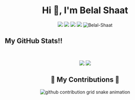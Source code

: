 <h1 align="center">Hi 👋, I'm Belal Shaat</h1>

<p align="center"> 
  <img src="https://img.shields.io/badge/Flutter-blue?style=flat&logo=flutter&logoColor=white&logoWidth=20"/>
  <img src="https://img.shields.io/badge/Dart-1F4B6E?style=flat&logo=dart&logoColor=white&logoWidth=20"/>
  <img src="https://img.shields.io/github/followers/Belal-Shaat?style=social"/>
  <img src="https://img.shields.io/badge/.NET-5C2D91?style=for-the-badge&logo=.net&logoColor=white"/>

  <img src="https://komarev.com/ghpvc/?username=Belal-Shaat" alt="Belal-Shaat" />
</p>



## My GitHub Stats!!

<br>

<p align = "center">
  <img src = "https://github-readme-stats.vercel.app/api?username=Belal-Shaat&show_icons=true&theme=radical&line_height=27">
  <img src = "https://github-readme-stats.vercel.app/api/top-langs/?username=Belal-Shaat&hide=css,html&theme=tokyonight">
</p>

<div align="center">
  <h2>🐍 My Contributions 🐍</h2>
<picture>
  <source
    media="(prefers-color-scheme: dark)"
    srcset="https://raw.githubusercontent.com/Belal-Shaat/Belal-Shaat/output/github-snake-dark.svg"
  />
  <source
    media="(prefers-color-scheme: light)"
    srcset="https://raw.githubusercontent.com/Belal-Shaat/Belal-Shaat/output/github-snake.svg"
  />
  <img
    alt="github contribution grid snake animation"
    src="https://raw.githubusercontent.com/Belal-Shaat/Belal-Shaat/output/github-snake.svg"
  />
</picture>
</div>
